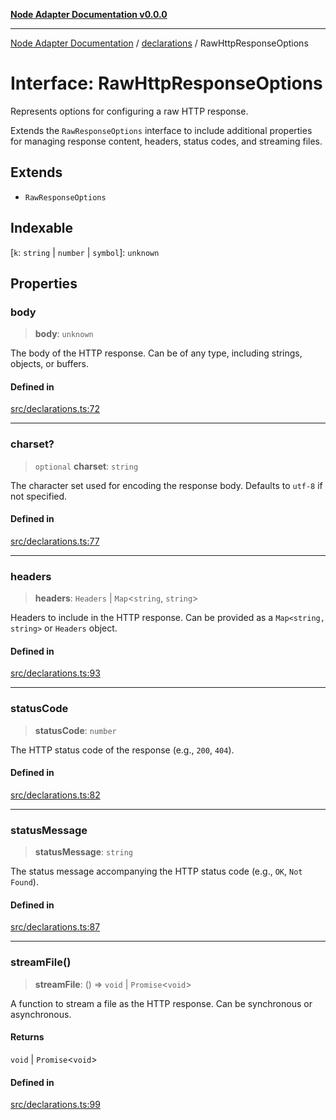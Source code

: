 [**Node Adapter Documentation v0.0.0**](../../README.md)

***

[Node Adapter Documentation](../../modules.md) / [declarations](../README.md) / RawHttpResponseOptions

# Interface: RawHttpResponseOptions

Represents options for configuring a raw HTTP response.

Extends the `RawResponseOptions` interface to include additional properties
for managing response content, headers, status codes, and streaming files.

## Extends

- `RawResponseOptions`

## Indexable

 \[`k`: `string` \| `number` \| `symbol`\]: `unknown`

## Properties

### body

> **body**: `unknown`

The body of the HTTP response. Can be of any type, including strings, objects, or buffers.

#### Defined in

[src/declarations.ts:72](https://github.com/stonemjs/node-adapter/blob/ddd3db262e296a3076ca003f1374ffc8cbccff6b/src/declarations.ts#L72)

***

### charset?

> `optional` **charset**: `string`

The character set used for encoding the response body. Defaults to `utf-8` if not specified.

#### Defined in

[src/declarations.ts:77](https://github.com/stonemjs/node-adapter/blob/ddd3db262e296a3076ca003f1374ffc8cbccff6b/src/declarations.ts#L77)

***

### headers

> **headers**: `Headers` \| `Map`\<`string`, `string`\>

Headers to include in the HTTP response.
Can be provided as a `Map<string, string>` or `Headers` object.

#### Defined in

[src/declarations.ts:93](https://github.com/stonemjs/node-adapter/blob/ddd3db262e296a3076ca003f1374ffc8cbccff6b/src/declarations.ts#L93)

***

### statusCode

> **statusCode**: `number`

The HTTP status code of the response (e.g., `200`, `404`).

#### Defined in

[src/declarations.ts:82](https://github.com/stonemjs/node-adapter/blob/ddd3db262e296a3076ca003f1374ffc8cbccff6b/src/declarations.ts#L82)

***

### statusMessage

> **statusMessage**: `string`

The status message accompanying the HTTP status code (e.g., `OK`, `Not Found`).

#### Defined in

[src/declarations.ts:87](https://github.com/stonemjs/node-adapter/blob/ddd3db262e296a3076ca003f1374ffc8cbccff6b/src/declarations.ts#L87)

***

### streamFile()

> **streamFile**: () => `void` \| `Promise`\<`void`\>

A function to stream a file as the HTTP response.
Can be synchronous or asynchronous.

#### Returns

`void` \| `Promise`\<`void`\>

#### Defined in

[src/declarations.ts:99](https://github.com/stonemjs/node-adapter/blob/ddd3db262e296a3076ca003f1374ffc8cbccff6b/src/declarations.ts#L99)
